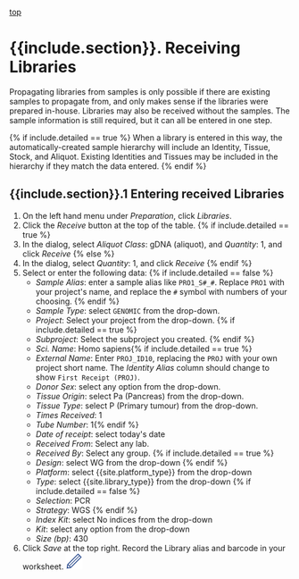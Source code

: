 <a name="receipt"  href="#" id="toplink">top</a>

# {{include.section}}. Receiving Libraries

Propagating libraries from samples is only possible if there are existing samples to propagate from,
and only makes sense if the libraries were prepared in-house. Libraries may also be received without
the samples. The sample information is still required, but it can all be entered in one step.

{% if include.detailed == true %}
When a library is entered in this way, the automatically-created sample hierarchy will include an
Identity, Tissue, Stock, and Aliquot. Existing Identities and Tissues may be included in the hierarchy
if they match the data entered.
{% endif %}

## {{include.section}}.1 Entering received Libraries

1. On the left hand menu under _Preparation_, click _Libraries_.
1. Click the _Receive_ button at the top of the table.
{% if include.detailed == true %}
1. In the dialog, select _Aliquot Class_: gDNA (aliquot), and _Quantity_: 1, and click _Receive_
{% else %}
1. In the dialog, select _Quantity_: 1, and click _Receive_
{% endif %}
1. Select or enter the following data:
{% if include.detailed == false %}
    * _Sample Alias_: enter a sample alias like `PRO1_S#_#`. Replace `PRO1` with
      your project's name, and replace the `#` symbol with numbers of your choosing.
{% endif %}
    * _Sample Type_: select `GENOMIC` from the drop-down.
    * _Project_: Select your project from the drop-down.
{% if include.detailed == true %}
    * _Subproject_: Select the subproject you created.
{% endif %}
    * _Sci. Name_: Homo sapiens{% if include.detailed == true %}
    * _External Name_: Enter `PROJ_ID10`, replacing the `PROJ` with your own project short name. The
      _Identity Alias_ column should change to show `First Receipt (PROJ)`.
    * _Donor Sex_: select any option from the drop-down.
    * _Tissue Origin_: select Pa (Pancreas) from the drop-down.
    * _Tissue Type_: select P (Primary tumour) from the drop-down.
    * _Times Received_: 1
    * _Tube Number_: 1{% endif %}
    * _Date of receipt_: select today's date
    * _Received From_: Select any lab.
    * _Received By_: Select any group.
{% if include.detailed == true %}
    * _Design_: select WG from the drop-down
{% endif %}
    * _Platform_: select {{site.platform_type}} from the drop-down
    * _Type_: select {{site.library_type}} from the drop-down
{% if include.detailed == false %}
    * _Selection_: PCR
    * _Strategy_: WGS
{% endif %}
    * _Index Kit_: select No indices from the drop-down
    * _Kit_: select any option from the drop-down
    * _Size (bp)_: 430
1. Click _Save_ at the top right. Record the Library alias and barcode in your worksheet. <img src="pics/blue_pencil.png">
